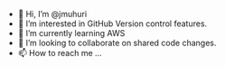 - 👋 Hi, I’m @jmuhuri
- 👀 I’m interested in GitHub Version control features.
- 🌱 I’m currently learning AWS
- 💞️ I’m looking to collaborate on shared code changes.
- 📫 How to reach me ...

<!---
jmuhuri/jmuhuri is a ✨ special ✨ repository because its `README.md` (this file) appears on your GitHub profile.
You can click the Preview link to take a look at your changes.
--->
